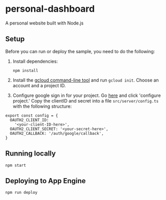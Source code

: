 # personal-dashboard

A personal website built with Node.js

## Setup

Before you can run or deploy the sample, you need to do the following:

1.  Install dependencies:

        npm install

1.  Install the [gcloud command-line tool](https://cloud.google.com/pubsub/docs/quickstart-cli) and run `gcloud init`. Choose an account and a project ID.

1.  Configure google sign in for your project. Go [here](https://developers.google.com/identity/sign-in/web/sign-in) and click 'configure project.' Copy the clientID and secret into a file `src/server/config.ts` with the following structure:

```
export const config = {
  OAUTH2_CLIENT_ID:
    '<your-client-ID-here>',
  OAUTH2_CLIENT_SECRET: '<your-secret-here>',
  OAUTH2_CALLBACK: '/auth/google/callback',
}
```

## Running locally

    npm start

## Deploying to App Engine

    npm run deploy
